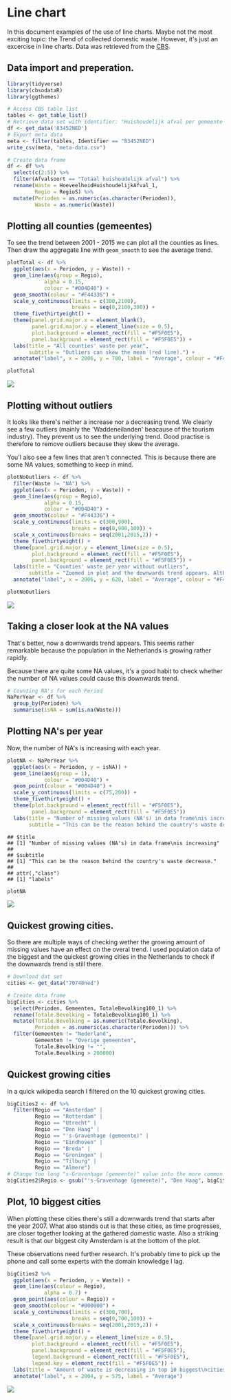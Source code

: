 Line chart
================

In this document examples of the use of line charts. Maybe not the most exciting topic: the Trend of collected domestic waste. However, it's just an excercise in line charts. Data was retrieved from the [CBS](http://statline.cbs.nl/Statweb/).

Data import and preperation.
----------------------------

``` r
library(tidyverse)
library(cbsodataR)
library(ggthemes)

# Access CBS table list
tables <- get_table_list()
# Retrieve data set with identifier: "Huishoudelijk afval per gemeente per inwoner"
df <- get_data('83452NED')
# Export meta data
meta <- filter(tables, Identifier == "83452NED")
write_csv(meta, "meta-data.csv")

# Create data frame
df <- df %>%
  select(c(2:5)) %>%
  filter(Afvalsoort == "Totaal huishoudelijk afval") %>%
  rename(Waste = HoeveelheidHuishoudelijkAfval_1,
         Regio = RegioS) %>%
  mutate(Perioden = as.numeric(as.character(Perioden)),
         Waste = as.numeric(Waste))
```

Plotting all counties (gemeentes)
---------------------------------

To see the trend between 2001 - 2015 we can plot all the counties as lines. Then draw the aggregate line with `geom_smooth` to see the average trend.

``` r
plotTotal <- df %>%
  ggplot(aes(x = Perioden, y = Waste)) +
  geom_line(aes(group = Regio),
            alpha = 0.15,
            colour = "#004D40") +
  geom_smooth(colour = "#F44336") +
  scale_y_continuous(limits = c(300,2100),
                     breaks = seq(0,2100,300)) +
  theme_fivethirtyeight() +
  theme(panel.grid.major.x = element_blank(),
        panel.grid.major.y = element_line(size = 0.5),
        plot.background = element_rect(fill = "#F5F0E5"),
        panel.background = element_rect(fill = "#F5F0E5")) +
  labs(title = "All counties' waste per year",
       subtitle = "Outliers can skew the mean (red line).") +
  annotate("label", x = 2006, y = 700, label = "Average", colour = "#F44336")

plotTotal
```

![](line-chart_files/All-counties.png)

Plotting without outliers
-------------------------

It looks like there's neither a increase nor a decreasing trend. We clearly see a few outliers (mainly the 'Waddeneilanden' beacause of the tourism industry). They prevent us to see the underlying trend. Good practise is therefore to remove outliers because they skew the average.

You'l also see a few lines that aren't connected. This is because there are some NA values, something to keep in mind.

``` r
plotNoOutliers <- df %>%
  filter(Waste != "NA") %>%
  ggplot(aes(x = Perioden, y = Waste)) +
  geom_line(aes(group = Regio),
            alpha = 0.15,
            colour = "#004D40") +
  geom_smooth(colour = "#F44336") +
  scale_y_continuous(limits = c(300,900),
                     breaks = seq(0,900,100)) +
  scale_x_continuous(breaks = seq(2001,2015,2)) +
  theme_fivethirtyeight() +
  theme(panel.grid.major.y = element_line(size = 0.5),
        plot.background = element_rect(fill = "#F5F0E5"),
        panel.background = element_rect(fill = "#F5F0E5")) +
  labs(title = "Counties' waste per year without outliers",
       subtitle = "Zoomed in plot and the downwards trend appears. Although not as steep as we\nthought. Do the NA values have a bigger impact than we thought?") +
  annotate("label", x = 2006, y = 620, label = "Average", colour = "#F44336")

plotNoOutliers
```

![](line-chart_files/counties-without-outliers.png)

Taking a closer look at the NA values
-------------------------------------

That's better, now a downwards trend appears. This seems rather remarkable because the population in the Netherlands is growing rather rapidly.

Because there are quite some NA values, it's a good habit to check whether the number of NA values could cause this downwards trend.

``` r
# Counting NA's for each Period
NaPerYear <- df %>%
  group_by(Perioden) %>%
  summarise(isNA = sum(is.na(Waste)))
```

Plotting NA's per year
----------------------

Now, the number of NA's is increasing with each year.

``` r
plotNA <- NaPerYear %>%
  ggplot(aes(x = Perioden, y = isNA)) +
  geom_line(aes(group = 1),
            colour = "#004D40") +
  geom_point(colour = "#004D40") +
  scale_y_continuous(limits = c(75,200)) +
  theme_fivethirtyeight() +
  theme(plot.background = element_rect(fill = "#F5F0E5"),
        panel.background = element_rect(fill = "#F5F0E5"))
  labs(title = "Number of missing values (NA's) in data frame\nis increasing",
       subtitle = "This can be the reason behind the country's waste decrease.")
```

    ## $title
    ## [1] "Number of missing values (NA's) in data frame\nis increasing"
    ## 
    ## $subtitle
    ## [1] "This can be the reason behind the country's waste decrease."
    ## 
    ## attr(,"class")
    ## [1] "labels"

``` r
plotNA
```

![](line-chart_files/NA-plot.png)

Quickest growing cities.
------------------------

So there are multiple ways of checking wether the growing amount of missing values have an effect on the overal trend. I used population data of the biggest and the quickest growing cities in the Netherlands to check if the downwards trend is still there.

``` r
# Download dat set
cities <- get_data("70748ned")
```

``` r
# Create data frame 
bigCities <- cities %>%
  select(Perioden, Gemeenten, TotaleBevolking100_1) %>%
  rename(Totale.Bevolking = TotaleBevolking100_1) %>%
  mutate(Totale.Bevolking = as.numeric(Totale.Bevolking),
         Perioden = as.numeric(as.character(Perioden))) %>%
  filter(Gemeenten != "Nederland",
         Gemeenten != "Overige gemeenten",
         Totale.Bevolking != "",
         Totale.Bevolking > 200000)
```

Quickest growing cities
-----------------------

In a quick wikipedia search I filtered on the 10 quickest growing cities.

``` r
bigCities2 <- df %>%
  filter(Regio == "Amsterdam" |
         Regio == "Rotterdam" |
         Regio == "Utrecht" |
         Regio == "Den Haag" |
         Regio == "'s-Gravenhage (gemeente)" |
         Regio == "Eindhoven" |
         Regio == "Breda" |
         Regio == "Groningen" |
         Regio == "Tilburg" |
         Regio == "Almere")
# Change too long "s-Gravenhage (gemeente)" value into the more common used "Den Haag".
bigCities2$Regio <- gsub("'s-Gravenhage (gemeente)", "Den Haag", bigCities2$Regio, fixed = TRUE)
```

Plot, 10 biggest cities
-----------------------

When plotting these cities there's still a downwards trend that starts after the year 2007. What also stands out is that these cities, as time progresses, are closer together looking at the gathered domestic waste. Also a striking result is that our biggest city Amsterdam is at the bottom of the plot.

These observations need further research. It's probably time to pick up the phone and call some experts with the domain knowledge I lag.

``` r
bigCities2 %>%
  ggplot(aes(x = Perioden, y = Waste)) +
  geom_line(aes(colour = Regio),
            alpha = 0.7) +
  geom_point(aes(colour = Regio)) +
  geom_smooth(colour = "#000000") +
  scale_y_continuous(limits = c(300,700),
                     breaks = seq(0,700,100)) +
  scale_x_continuous(breaks = seq(2001,2015,2)) +
  theme_fivethirtyeight() +
  theme(panel.grid.major.y = element_line(size = 0.5),
        plot.background = element_rect(fill = "#F5F0E5"),
        panel.background = element_rect(fill = "#F5F0E5"),
        legend.background = element_rect(fill = "#F5F0E5"),
        legend.key = element_rect(fill = "#F5F0E5")) +
  labs(title = "Amount of waste is decreasing in top 10 biggest\ncities") +
  annotate("label", x = 2004, y = 575, label = "Average")
```

![](line-chart_files/10-biggest-cities.png)
